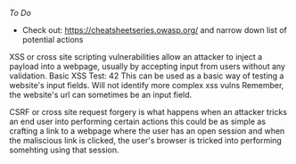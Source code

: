 _To Do_

- Check out: https://cheatsheetseries.owasp.org/ and narrow down list of potential actions

XSS or cross site scripting vulnerabilities allow an attacker to inject a payload into a webpage, usually by
accepting input from users without any validation.
Basic XSS Test:
<alert> 42 </alert>
This can be used as a basic way of testing a website's input fields. Will not identify more complex xss vulns
Remember, the website's url can sometimes be an input field.

CSRF or cross site request forgery is what happens when an attacker tricks an end user into performing certain
actions this could be as simple as crafting a link to a webpage where the user has an open session and when the
maliscious link is clicked, the user's browser is tricked into performing somehting using that session.
